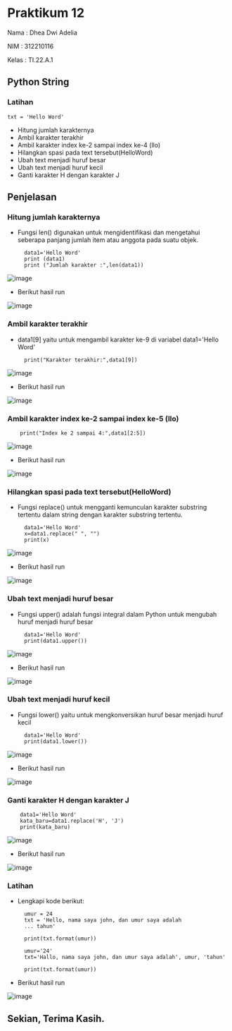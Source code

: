 # Praktikum 12

Nama : Dhea Dwi Adelia

NIM  : 312210116

Kelas : TI.22.A.1

## Python String
### Latihan
    txt = 'Hello Word'
- Hitung jumlah karakternya
- Ambil karakter terakhir
- Ambil karakter index ke-2 sampai index ke-4 (llo)
- Hilangkan spasi pada text tersebut(HelloWord)
- Ubah text menjadi huruf besar
- Ubah text menjadi huruf kecil
- Ganti karakter H dengan karakter J

## Penjelasan

### Hitung jumlah karakternya

- Fungsi len() digunakan untuk mengidentifikasi dan mengetahui seberapa panjang jumlah item atau anggota pada suatu objek.

        data1='Hello Word'
        print (data1)
        print ("Jumlah karakter :",len(data1))
        
![image](https://user-images.githubusercontent.com/115794875/209493365-6e3e2d05-da05-4ec3-a98e-588e60c19ae9.png)

- Berikut hasil run

![image](https://user-images.githubusercontent.com/115794875/209493524-8b384329-b105-49d8-9144-9091c8fca559.png)

### Ambil karakter terakhir

- data1[9] yaitu untuk mengambil karakter ke-9 di variabel data1='Hello Word'

        print("Karakter terakhir:",data1[9])
        
![image](https://user-images.githubusercontent.com/115794875/209493752-e139a81e-6b75-439c-bb36-13c802bf332a.png)

- Berikut hasil run

![image](https://user-images.githubusercontent.com/115794875/209493827-f68c051c-3895-48bb-b8e8-5c5cf6d0ccba.png)

### Ambil karakter index ke-2 sampai index ke-5 (llo)

        print("Index ke 2 sampai 4:",data1[2:5])
        
![image](https://user-images.githubusercontent.com/115794875/209494052-5cfbd5a2-ae21-4315-9d99-4cee046e4d67.png)

- Berikut hasil run

![image](https://user-images.githubusercontent.com/115794875/209494091-00e46c52-0fd7-4b7f-bfa0-ecd3a91895f2.png)

### Hilangkan spasi pada text tersebut(HelloWord)

- Fungsi replace() untuk mengganti kemunculan karakter substring tertentu dalam string dengan karakter substring tertentu.

        data1='Hello Word'
        x=data1.replace(" ", "")
        print(x)

![image](https://user-images.githubusercontent.com/115794875/209494387-4544f30b-97f9-47be-a75c-11fb08205c96.png)

- Berikut hasil run

![image](https://user-images.githubusercontent.com/115794875/209494422-7e13f2ce-4f28-4125-9a40-58b44b51cde7.png)

### Ubah text menjadi huruf besar

- Fungsi upper() adalah fungsi integral dalam Python untuk mengubah huruf menjadi huruf besar

        data1='Hello Word'
        print(data1.upper())

![image](https://user-images.githubusercontent.com/115794875/209494659-abdf7100-08d4-4472-b6ac-63feb38c42e8.png)

- Berikut hasil run

![image](https://user-images.githubusercontent.com/115794875/209494695-12d9168a-2d87-4ef2-9a6e-c3c4343747bd.png)

### Ubah text menjadi huruf kecil

- Fungsi lower() yaitu untuk mengkonversikan huruf besar menjadi huruf kecil

        data1='Hello Word'
        print(data1.lower())
        
![image](https://user-images.githubusercontent.com/115794875/209494966-9e7a9db3-c27e-4148-a9d5-462239eb08a5.png)

- Berikut hasil run

![image](https://user-images.githubusercontent.com/115794875/209495003-8027ccf4-d325-4505-8139-43c2c2c193fb.png)

### Ganti karakter H dengan karakter J

        data1='Hello Word'
        kata_baru=data1.replace('H', 'J')
        print(kata_baru)
        
![image](https://user-images.githubusercontent.com/115794875/209495156-f832ad15-fd76-4823-a52a-4feaea8f5fff.png)

- Berikut hasil run

![image](https://user-images.githubusercontent.com/115794875/209495185-9d884851-990c-448a-a78d-486374cc0791.png)

### Latihan
- Lengkapi kode berikut:

        umur = 24
        txt = 'Hello, nama saya john, dan umur saya adalah
        ... tahun'

        print(txt.format(umur))
 
        umur='24'
        txt='Hallo, nama saya john, dan umur saya adalah', umur, 'tahun'
        
        print(txt.format(umur))
        
- Berikut hasil run

![image](https://user-images.githubusercontent.com/115794875/209496068-799cb1a0-94f3-411d-9918-7513c8d41454.png)

## Sekian, Terima Kasih.

